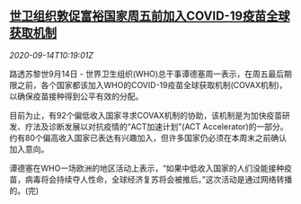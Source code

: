 <!--1600080911000-->
[世卫组织敦促富裕国家周五前加入COVID-19疫苗全球获取机制](https://cn.reuters.com/article/who-covid19-vaccine-0914-mon-idCNKBS2651G7)
------

<div><i>2020-09-14T10:19:01Z</i></div><p>路透苏黎世9月14日 - 世界卫生组织(WHO)总干事谭德塞周一表示，在周五最后期限之前，各个国家都该加入WHO的COVID-19疫苗全球获取机制(COVAX机制)，以确保疫苗接种得到公平有效的分配。</p><p>目前为止，有92个偏低收入国家寻求COVAX机制的协助，该机制是为加快疫苗研发、疗法及诊断发展以对抗疫情的“ACT加速计划”(ACT Accelerator)的一部分。约有80个偏高收入国家已表达有兴趣加入，但许多国家仍必须在本周末之前确认加入意向。</p><p>谭德塞在WHO一场欧洲的地区活动上表示，“如果中低收入国家的人们没能接种疫苗，病毒将会持续夺人性命，全球经济复苏将会被推后。”这次活动是通过网络转播的。(完)</p>
